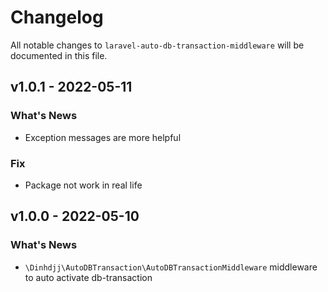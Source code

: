 # Changelog

All notable changes to `laravel-auto-db-transaction-middleware` will be documented in this file.

## v1.0.1 - 2022-05-11

### What's News

- Exception messages are more helpful

### Fix

- Package not work in real life

## v1.0.0 - 2022-05-10

### What's News

- `\Dinhdjj\AutoDBTransaction\AutoDBTransactionMiddleware` middleware to auto activate db-transaction
